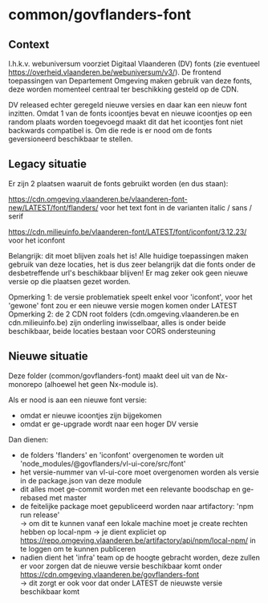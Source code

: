 # common/govflanders-font

## Context

I.h.k.v. webuniversum voorziet Digitaal Vlaanderen (DV) fonts (zie eventueel https://overheid.vlaanderen.be/webuniversum/v3/). De frontend toepassingen van
Departement Omgeving maken gebruik van deze fonts, deze worden momenteel centraal ter beschikking gesteld op de CDN.

DV released echter geregeld nieuwe versies en daar kan een nieuw font inzitten. Omdat 1 van de fonts icoontjes bevat en nieuwe icoontjes op een random plaats
worden toegevoegd maakt dit dat het icoontjes font niet backwards compatibel is. Om die rede is er nood om de fonts geversioneerd beschikbaar te stellen.

## Legacy situatie

Er zijn 2 plaatsen waaruit de fonts gebruikt worden (en dus staan):

https://cdn.omgeving.vlaanderen.be/vlaanderen-font-new/LATEST/font/flanders/
voor het text font in de varianten italic / sans / serif

https://cdn.milieuinfo.be/vlaanderen-font/LATEST/font/iconfont/3.12.23/
voor het iconfont

Belangrijk: dit moet blijven zoals het is! Alle huidige toepassingen maken gebruik van deze locaties, het is dus zeer belangrijk dat die fonts onder de
desbetreffende url's beschikbaar blijven! Er mag zeker ook geen nieuwe versie op die plaatsen gezet worden.

Opmerking 1: de versie problematiek speelt enkel voor 'iconfont', voor het 'gewone' font zou er een nieuwe versie mogen komen onder LATEST
Opmerking 2: de 2 CDN root folders (cdn.omgeving.vlaanderen.be en cdn.milieuinfo.be) zijn onderling inwisselbaar, alles is onder beide beschikbaar, beide
 locaties bestaan voor CORS ondersteuning

## Nieuwe situatie

Deze folder (common/govflanders-font) maakt deel uit van de Nx-monorepo (alhoewel het geen Nx-module is).

Als er nood is aan een nieuwe font versie:
 - omdat er nieuwe icoontjes zijn bijgekomen
 - omdat er ge-upgrade wordt naar een hoger DV versie

Dan dienen: 
 - de folders 'flanders' en 'iconfont' overgenomen te worden uit 'node_modules/@govflanders/vl-ui-core/src/font'
 - het versie-nummer van vl-ui-core moet overgenomen worden als versie in de package.json van deze module
 - dit alles moet ge-commit worden met een relevante boodschap en ge-rebased met master
 - de feitelijke package moet gepubliceerd worden naar artifactory: 'npm run release' <br>
   -> om dit te kunnen vanaf een lokale machine moet je create rechten hebben op local-npm
   -> je dient expliciet op https://repo.omgeving.vlaanderen.be/artifactory/api/npm/local-npm/ in te loggen om te kunnen publiceren
 - nadien dient het 'infra' team op de hoogte gebracht worden, deze zullen er voor zorgen dat de nieuwe versie beschikbaar komt onder
   https://cdn.omgeving.vlaanderen.be/govflanders-font <br>
   -> dit zorgt er ook voor dat onder LATEST de nieuwste versie beschikbaar komt



